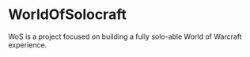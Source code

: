 # WorldOfSolocraft
WoS is a project focused on building a fully solo-able World of Warcraft experience.
